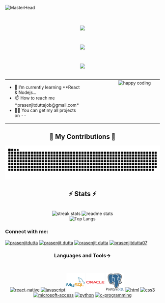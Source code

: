 ![MasterHead](https://www.springboard.com/blog/wp-content/uploads/2022/09/programmng-language.jpg)
<h1 align="center">
    <p align="center"><img src= 'https://capsule-render.vercel.app/api?type=rect&color=gradient&height=2.5'/></p>
    <img src="https://readme-typing-svg.herokuapp.com/?font=Righteous&size=35&center=true&vCenter=true&width=600&height=70&duration=4000&color=2AF7B4&lines=Hi+There!+👋;+I'm+Prasenjit+Dutta😊;+A+Passionate+Frontend+Developer👨‍💻;+Let's+Connect!;" />
    <p align="center"><img src= 'https://capsule-render.vercel.app/api?type=rect&color=gradient&height=2.5'/> </p>
</h1>
<table>
    <tr>
    <td valign="top" width="50%">
    <div>
        <ul>
<li >🌱 I’m currently learning **React & Nodejs...  </li>     
<li>📫 How to reach me *prasenjitduttajob@gmail.com*</li>
<li>🧑‍💻 You can get my all projects on -- </li>
        </ul>
  </div>
  </td>
  <td valign="top" width="50%">
      <div align="right">
 <img width="80%" src="https://cdn.dribbble.com/users/1162077/screenshots/3848914/media/7ed7d5ca074b48b328150e5a231e8d1f.gif" alt="happy coding" />&nbsp;&nbsp;&nbsp;&nbsp;&nbsp;&nbsp;
    </td>
  </tr>
  </table>
          <div align="center">
  <h2>🐍 My Contributions 🐍</h2>
  <img alt="snake eating my contributions" src="https://raw.githubusercontent.com/PrasenjitDutta12/PrasenjitDutta12/output/github-contribution-grid-snake-dark.svg" />

  <h2 align="center">⚡ Stats ⚡</h2>
<br>

<div align=center>
  <img width=390 src="https://github-readme-streak-stats.herokuapp.com/?user=PrasenjitDutta12&theme=react&border_radius=10" alt="streak stats"/>
  <img width=390 src="https://github-readme-stats.vercel.app/api?username=PrasenjitDutta12&theme=react&rank_icon=github&border_radius=10" alt="readme stats" />
    <br/>
   <img src="https://github-readme-stats.vercel.app/api/top-langs/?username=PrasenjitDutta12&theme=tokyonight" alt="Top Langs" />  
</div>
  
</div>
  <h3 align="left">Connect with me:</h3>
<p align="left">
<a href="https://twitter.com/prasenjitdutta" target="blank"><img align="center" src="https://raw.githubusercontent.com/rahuldkjain/github-profile-readme-generator/master/src/images/icons/Social/twitter.svg" alt="prasenjitdutta" height="60" width="60" /></a>
<a href="https://linkedin.com/in/prasenjit dutta" target="blank"><img align="center" src="https://raw.githubusercontent.com/rahuldkjain/github-profile-readme-generator/master/src/images/icons/Social/linked-in-alt.svg" alt="prasenjit dutta" height="30" width="40" /></a>
<a href="https://fb.com/prasenjit dutta" target="blank"><img align="center" src="https://raw.githubusercontent.com/rahuldkjain/github-profile-readme-generator/master/src/images/icons/Social/facebook.svg" alt="prasenjit dutta" height="30" width="40" /></a>
<a href="https://instagram.com/prasenjitdutta07" target="blank"><img align="center" src="https://raw.githubusercontent.com/rahuldkjain/github-profile-readme-generator/master/src/images/icons/Social/instagram.svg" alt="prasenjitdutta07" height="30" width="40" /></a>
</p>

<h3 align="center">Languages and Tools-></h3><br/>

<div align=center>

[<img src="https://img.icons8.com/color/48/000000/react-native.png" alt="react-native" width="60" height="60"/>](https://reactnative.dev/)
[<img src="https://img.icons8.com/color/48/000000/javascript.png" alt="javascript" width="60" height="60"/>](https://www.javascript.com/)
[<img src="https://raw.githubusercontent.com/devicons/devicon/master/icons/mysql/mysql-original-wordmark.svg" alt="mysql" width="60" height="60"/>](https://www.mysql.com/)
[<img src="https://raw.githubusercontent.com/devicons/devicon/master/icons/oracle/oracle-original.svg" alt="oracle" width="60" height="60"/>](https://www.oracle.com/)
[<img src="https://raw.githubusercontent.com/devicons/devicon/master/icons/postgresql/postgresql-original-wordmark.svg" alt="postgresql" width="60" height="60"/>](https://www.postgresql.org)
[<img src="https://img.icons8.com/color/48/000000/html.png" alt="html" width="60" height="60"/>](https://icons8.com/icon/20909/html-5)
[<img src="https://img.icons8.com/color/48/000000/css3.png" alt="css3" width="60" height="60"/>](https://www.w3.org/Style/CSS/)
[<img src="https://img.icons8.com/color/48/000000/microsoft-access-2019.png" alt="microsoft-access" width="60" height="60"/>](https://www.microsoft.com/access)
[<img src="https://img.icons8.com/color/48/000000/python.png" alt="python" width="60" height="60"/>](https://www.python.org/)
[<img src="https://img.icons8.com/color/48/000000/c-programming.png" alt="c-programming" width="60" height="60"/>](https://www.cprogramming.com/)
</div>

<!--
**PrasenjitDutta12/PrasenjitDutta12** is a ✨ _special_ ✨ repository because its `README.md` (this file) appears on your GitHub profile.

Here are some ideas to get you started:

- 🔭 I’m currently working on ...
- 🌱 I’m currently learning ...
- 👯 I’m looking to collaborate on ...
- 🤔 I’m looking for help with ...
- 💬 Ask me about ...
- 📫 How to reach me: ...
- 😄 Pronouns: ...
- ⚡ Fun fact: ...
-->
